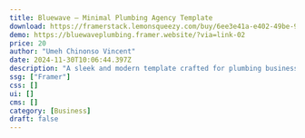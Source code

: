 ```yaml
---
title: Bluewave — Minimal Plumbing Agency Template
download: https://framerstack.lemonsqueezy.com/buy/6ee3e41a-e402-49be-909d-e56d2d81f119
demo: https://bluewaveplumbing.framer.website/?via=link-02
price: 20
author: "Umeh Chinonso Vincent"
date: 2024-11-30T10:06:44.397Z
description: "A sleek and modern template crafted for plumbing businesses."
ssg: ["Framer"]
css: []
ui: []
cms: []
category: [Business]
draft: false
---
```


